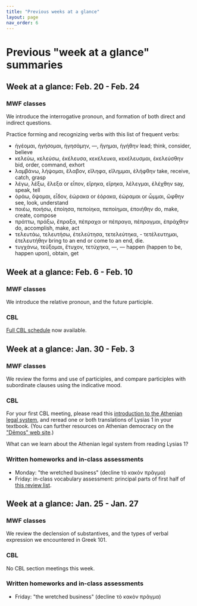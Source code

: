 ```yaml
---
title: "Previous weeks at a glance"
layout: page
nav_order: 6
---
```


# Previous "week at a glance" summaries



## Week at a glance:  Feb. 20 - Feb. 24

### MWF classes

We introduce the interrogative pronoun, and formation of both direct and indirect questions.

Practice forming and recognizing verbs with this list of frequent verbs:

- ἡγέομαι, ἡγήσομαι, ἡγησάμην, —, ἥγημαι, ἡγήθην lead; think, consider, believe
- κελεύω, κελεύσω, ἐκέλευσα, κεκέλευκα, κεκέλευσμαι, ἐκελεύσθην bid, order, command, exhort
- λαμβάνω, λήψομαι, ἔλαβον, εἴληφα, εἴλημμαι, ἐλήφθην take, receive, catch, grasp
- λέγω, λέξω, ἔλεξα or εἶπον, εἴρηκα, εἴρηκα, λέλεγμαι, ἐλέχθην say, speak, tell
- ὁράω, ὄψομαι, εἶδον, ἑώρακα or ἑόρακα, ἑώραμαι or ὦμμαι, ὤφθην see, look, understand
- ποιέω, ποιήσω, ἐποίησα, πεποίηκα, πεποίημαι, ἐποιήθην do, make, create, compose
- πράττω, πράξω, ἔπραξα, πέπραχα or πέπραγα, πέπραγμαι, ἐπράχθην do, accomplish, make, act
- τελευτάω, τελευτήσω, ἐτελεύτησα, τετελεύτηκα, - τετέλευτημαι, ἐτελευτήθην bring to an end or come to an end, die.
- τυγχάνω, τεύξομαι, ἔτυχον, τετύχηκα, —, — happen (happen to be, happen upon), obtain, get



## Week at a glance:  Feb. 6 - Feb. 10

### MWF classes

We introduce the relative pronoun, and the future participle.

### CBL

[Full CBL schedule](../cbl/) now available.




## Week at a glance: Jan. 30 - Feb. 3

### MWF classes

We review the forms and use of participles, and compare participles with subordinate clauses using the indicative mood.

### CBL

For your first CBL meeting, please read this [introduction to the Athenian legal system](https://www.stoa.org/demos/article_intro_legal_system@page=all&greekEncoding=UnicodeC.html), and reread one or both translations of Lysias 1 in your textbook. (You can further resources on Athenian democracy on the ["Dēmos" web site](https://www.stoa.org/demos/).)

What can we learn about the Athenian legal system from reading Lysias 1?


### Written homeworks and in-class assessments


- Monday: "the wretched business" (decline τὸ κακὸν πρᾶγμα)
- Friday: in-class vocabulary assessment: principal parts of first half of [this review list](https://hellenike.github.io/textbook/review/module1-review/vocabulary/).

## Week at a glance: Jan. 25 - Jan. 27

### MWF classes

We review the declension of substantives, and the types of verbal expression we encountered in Greek 101.

### CBL

No CBL section meetings this week.


### Written homeworks and in-class assessments

- Friday: "the wretched business" (decline τὸ κακὸν πρᾶγμα)